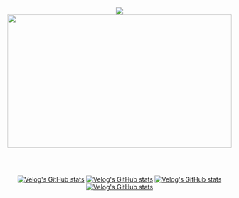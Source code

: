 <div align="center">
  <a href="https://hits.seeyoufarm.com">
    <img src="https://hits.seeyoufarm.com/api/count/incr/badge.svg?url=https%3A%2F%2Fgithub.com%2Fyiseungyun%2Fhit-counter&count_bg=%239FD774&title_bg=%23C0C0C0&icon=&icon_color=%239A9A9A&title=%E2%98%83%EF%B8%8F+visit+&edge_flat=false"/>
  </a>

  <br/>
  
  <a href="https://github.com/devxb/gitanimals">
  <img
    src="https://render.gitanimals.org/farms/yiseungyun"
    width="100%"
    height="300"
  />
  </a>

  <br/><br/>

[![Velog's GitHub stats](https://velog-readme-stats.vercel.app/api?name=yiseungyun&slug=부스트캠프-9기를-마치며)](https://velog.io/@yiseungyun/부스트캠프-9기를-마치며)
[![Velog's GitHub stats](https://velog-readme-stats.vercel.app/api?name=yiseungyun&slug=리액트의-Fiber를-모르는-Chill-guy일-때)](https://velog.io/@yiseungyun/리액트의-Fiber를-모르는-Chill-guy일-때)
[![Velog's GitHub stats](https://velog-readme-stats.vercel.app/api?name=yiseungyun&slug=Zustand의-동작-원리를-모르는-Chill-guy일-때)](https://velog.io/@yiseungyun/Zustand의-동작-원리를-모르는-Chill-guy일-때)
[![Velog's GitHub stats](https://velog-readme-stats.vercel.app/api?name=yiseungyun&slug=테스트-코드-왜-필요했을까)](https://velog.io/@yiseungyun/테스트-코드-왜-필요했을까)
 
</div>
